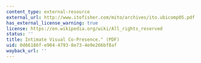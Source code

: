 ```yaml
---
content_type: external-resource
external_url: http://www.itofisher.com/mito/archives/ito.ubicomp05.pdf
has_external_license_warning: true
license: https://en.wikipedia.org/wiki/All_rights_reserved
status: ''
title: Intimate Visual Co-Presence." (PDF)
uid: 0d66186f-e904-4793-8e73-4e9e266bf8af
wayback_url: ''
---
```

